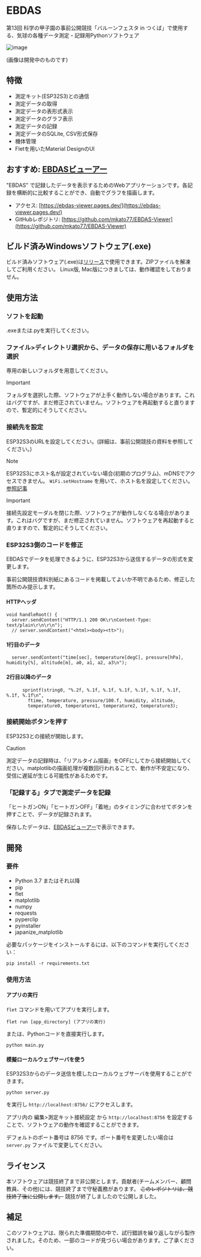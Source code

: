 # EBDAS

第13回 科学の甲子園の事前公開競技「バルーンフェスタ in つくば」で使用する、気球の各種データ測定・記録用Pythonソフトウェア

![image](https://github.com/mkato77/EBDAS/assets/80267487/6e28b832-e8f9-492c-933c-9024775d6a21)

(画像は開発中のものです)

## 特徴
- 測定キット(ESP32S3)との通信
- 測定データの取得
- 測定データの表形式表示
- 測定データのグラフ表示
- 測定データの記録
- 測定データのSQLite, CSV形式保存
- 機体管理
- Fletを用いたMaterial DesignのUI

## おすすめ: [EBDASビューアー](https://github.com/mkato77/EBDAS-Viewer)
"EBDAS" で記録したデータを表示するためのWebアプリケーションです。各記録を横断的に比較することができ、自動でグラフを描画します。

- アクセス: [https://ebdas-viewer.pages.dev/](https://ebdas-viewer.pages.dev/)
- GitHubレポジトリ: [https://github.com/mkato77/EBDAS-Viewer](https://github.com/mkato77/EBDAS-Viewer)


## ビルド済みWindowsソフトウェア(.exe)
ビルド済みソフトウェア(.exe)は[リリース](https://github.com/mkato77/EBDAS/releases)で使用できます。ZIPファイルを解凍してご利用ください。
Linux版, Mac版につきましては、動作確認をしておりません。

## 使用方法
### ソフトを起動
.exeまたは.pyを実行してください。

### ファイル>ディレクトリ選択から、データの保存に用いるフォルダを選択
専用の新しいフォルダを用意してください。

> [!IMPORTANT]
> フォルダを選択した際、ソフトウェアが上手く動作しない場合があります。これはバグですが、まだ修正されていません。ソフトウェアを再起動すると直りますので、暫定的にそうしてください。

### 接続先を設定
ESP32S3のURLを設定してください。(詳細は、事前公開競技の資料を参照してください。)

> [!NOTE]
> ESP32S3にホスト名が設定されていない場合(初期のプログラム)、mDNSでアクセスできません。 `WiFi.setHostname` を用いて、ホスト名を設定してください。[参照記事](https://qiita.com/Kurogara/items/059f13ef4fc0c0f40cd9)

> [!IMPORTANT]
> 接続先設定モーダルを閉じた際、ソフトウェアが動作しなくなる場合があります。これはバグですが、まだ修正されていません。ソフトウェアを再起動すると直りますので、暫定的にそうしてください。

### ESP32S3側のコードを修正
EBDASでデータを処理できるように、ESP32S3から送信するデータの形式を変更します。

事前公開競技資料別紙にあるコードを掲載してよいか不明であるため、修正した箇所のみ提示します。

#### HTTPヘッダ
```
void handleRoot() {
  server.sendContent("HTTP/1.1 200 OK\r\nContent-Type: text/plain\r\n\r\n");
  // server.sendContent("<html><body><tt>");
```

#### 1行目のデータ
```
  server.sendContent("time[sec], temperature[degC], pressure[hPa], humidity[%], altitude[m], a0, a1, a2, a3\n");
```

#### 2行目以降のデータ
```
      sprintf(string0, "%.2f, %.1f, %.1f, %.1f, %.1f, %.1f, %.1f, %.1f, %.1f\n",
        ftime, temperature, pressure/100.f, humidity, altitude,
        temperature0, temperature1, temperature2, temperature3);
```

### 接続開始ボタンを押す
ESP32S3との接続が開始します。

> [!CAUTION]
> 測定データの記録時は、「リアルタイム描画」をOFFにしてから接続開始してください。matplotlibの描画処理が複数回行われることで、動作が不安定になり、受信に遅延が生じる可能性があるためです。

### 「記録する」タブで測定データを記録
「ヒートガンON」「ヒートガンOFF」「着地」のタイミングに合わせてボタンを押すことで、データが記録されます。

保存したデータは、[EBDASビューアー](https://github.com/mkato77/EBDAS-Viewer)で表示できます。

## 開発
### 要件
- Python 3.7 またはそれ以降
- pip
- flet
- matplotlib
- numpy
- requests
- pyperclip
- pyinstaller
- japanize_matplotlib

必要なパッケージをインストールするには、以下のコマンドを実行してください：

```
pip install -r requirements.txt
```

### 使用方法
#### アプリの実行
`flet` コマンドを用いてアプリを実行します。

```
flet run [app_directory] (アプリの実行)
```

または、Pythonコードを直接実行します。

```
python main.py
```

#### 模擬ローカルウェブサーバを使う
ESP32S3からのデータ送信を模したローカルウェブサーバを使用することができます。

```
python server.py
```

を実行し `http://localhost:8756/` にアクセスします。

アプリ内の 編集>測定キット接続設定 から `http://localhost:8756` を設定することで、ソフトウェアの動作を確認することができます。

デフォルトのポート番号は 8756 です。ポート番号を変更したい場合は `server.py` ファイルで変更してください。

## ライセンス
本ソフトウェアは競技終了まで非公開とします。貢献者(チームメンバー、顧問教員、その他)には、競技終了まで守秘義務があります。
~~このレポジトリは、競技終了後に公開します。~~
競技が終了しましたので公開しました。

## 補足
このソフトウェアは、限られた準備期間の中で、試行錯誤を繰り返しながら製作されました。そのため、一部のコードが見づらい場合があります。ご了承ください。
